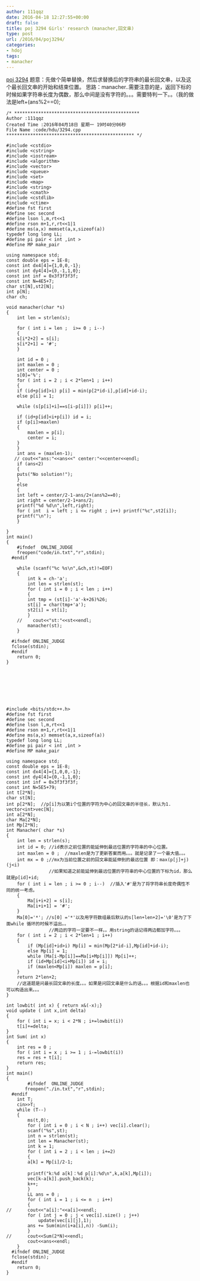 ```yaml
---
author: 111qqz
date: 2016-04-18 12:27:55+00:00
draft: false
title: poj 3294 Girls' research (manacher,回文串)
type: post
url: /2016/04/poj3294/
categories:
- hdoj
tags:
- manacher
---
```


[poj 3294](http://acm.hdu.edu.cn/showproblem.php?pid=3294)
题意：先做个简单替换，然后求替换后的字符串的最长回文串，以及这个最长回文串的开始和结束位置。
思路：manacher..需要注意的是，返回下标的时候如果字符串长度为偶数，那么中间是没有字符的。。。需要特判一下。。（我的做法是left+(ans%2==0);




    
    /* ***********************************************
    Author :111qqz
    Created Time :2016年04月18日 星期一 19时40分06秒
    File Name :code/hdu/3294.cpp
    ************************************************ */
    
    #include <cstdio>
    #include <cstring>
    #include <iostream>
    #include <algorithm>
    #include <vector>
    #include <queue>
    #include <set>
    #include <map>
    #include <string>
    #include <cmath>
    #include <cstdlib>
    #include <ctime>
    #define fst first
    #define sec second
    #define lson l,m,rt<<1
    #define rson m+1,r,rt<<1|1
    #define ms(a,x) memset(a,x,sizeof(a))
    typedef long long LL;
    #define pi pair < int ,int >
    #define MP make_pair
    
    using namespace std;
    const double eps = 1E-8;
    const int dx4[4]={1,0,0,-1};
    const int dy4[4]={0,-1,1,0};
    const int inf = 0x3f3f3f3f;
    const int N=4E5+7;
    char st[N],st2[N];
    int p[N];
    char ch;
    
    void manacher(char *s)
    {
        int len = strlen(s);
    
        for ( int i = len ;  i>= 0 ; i--)
        {
        s[i*2+2] = s[i];
        s[i*2+1] = '#';
        }
    
        int id = 0 ;
        int maxlen = 0 ;
        int center = 0 ;
        s[0]='%';
        for ( int i = 2 ; i < 2*len+1 ; i++)
        {
        if (id+p[id]>i) p[i] = min(p[2*id-i],p[id]+id-i);
        else p[i] = 1;
    
        while (s[p[i]+i]==s[i-p[i]]) p[i]++;
    
        if (id+p[id]<i+p[i]) id = i;
        if (p[i]>maxlen)
        {
            maxlen = p[i];
            center = i;
        }
        }
        int ans = (maxlen-1);
       // cout<<"ans:"<<ans<<" center:"<<center<<endl;
        if (ans<2)
        {
        puts("No solution!");
        }
        else
        {
        int left = center/2-1-ans/2+(ans%2==0);
        int right = center/2-1+ans/2;
        printf("%d %d\n",left,right);
        for ( int  i = left ; i <= right ; i++) printf("%c",st2[i]);
        printf("\n");
        }
        
    }
    int main()
    {
        #ifndef  ONLINE_JUDGE 
        freopen("code/in.txt","r",stdin);
      #endif
        
        while (scanf("%c %s\n",&ch,st)!=EOF)
        {
            int k = ch-'a';
            int len = strlen(st);
            for ( int i = 0 ; i < len ; i++)
            {
            int tmp = (st[i]-'a'-k+26)%26;
            st[i] = char(tmp+'a');
            st2[i] = st[i];
            }
        //    cout<<"st:"<<st<<endl;
            manacher(st);
        }
    
      #ifndef ONLINE_JUDGE  
      fclose(stdin);
      #endif
        return 0;
    }
    






    
    #include <bits/stdc++.h>
    #define fst first
    #define sec second
    #define lson l,m,rt<<1
    #define rson m+1,r,rt<<1|1
    #define ms(a,x) memset(a,x,sizeof(a))
    typedef long long LL;
    #define pi pair < int ,int >
    #define MP make_pair
     
    using namespace std;
    const double eps = 1E-8;
    const int dx4[4]={1,0,0,-1};
    const int dy4[4]={0,-1,1,0};
    const int inf = 0x3f3f3f3f;
    const int N=5E5+79;
    int t[2*N];
    char st[N];
    int p[2*N];  //p[i]为以第i个位置的字符为中心的回文串的半径长，默认为1.
    vector<int>vec[N];
    int a[2*N];
    char Ma[2*N];
    int Mp[2*N];
    int Manacher( char *s)
    {
        int len = strlen(s);
        int id = 0; //id表示之前位置的能延伸到最远位置的字符串的中心位置。
        int maxlen = 0 ;  //maxlen是为了更新答案而用。。。就是记录了一个最大值。。。
        int mx = 0 ;//mx为当前位置之前的回文串能延伸到的最远位置 即：max(p[j]+j) (j<i)
                    //如果知道之前能延伸到最远位置的字符串的中心位置的下标为id，那么就是p[id]+id;
        for ( int i = len ; i >= 0 ; i--)  //插入'#'是为了将字符串长度奇偶性不同的统一考虑。
        {
            Ma[i+i+2] = s[i];
            Ma[i+i+1] = '#';
        }
        Ma[0]='*'; //s[0] ='*'以及用字符数组最后默认的s[len+len+2]='\0'是为了下面while 循环的时候不溢出。。
                    //两边的字符一定要不一样。。用string的话记得两边都加字符。。。
        for ( int i = 2 ; i < 2*len+1 ; i++)
        {
            if (Mp[id]+id>i) Mp[i] = min(Mp[2*id-i],Mp[id]+id-i);
            else Mp[i] = 1;
            while (Ma[i-Mp[i]]==Ma[i+Mp[i]]) Mp[i]++;
            if (id+Mp[id]<i+Mp[i]) id = i;
            if (maxlen<Mp[i]) maxlen = p[i];
        }
        return 2*len+2;
        //这道题是问最长回文串的长度。。。如果是问回文串是什么的话。。。根据id和maxlen也可以构造出来。。。
    }
    
    int lowbit( int x) { return x&(-x);}
    void update ( int x,int delta)
    {
        for ( int i = x; i < 2*N ; i+=lowbit(i))
        t[i]+=delta;
    }
    int Sum( int x)
    {
        int res = 0 ;
        for ( int i = x ; i >= 1 ; i-=lowbit(i))
        res = res + t[i];
        return res;
    }
    int main()
    {
            #ifndef  ONLINE_JUDGE 
           freopen("./in.txt","r",stdin);
      #endif
        int T;
        cin>>T;
        while (T--)
        {
            ms(t,0);
            for ( int i = 0 ; i < N ; i++) vec[i].clear();
            scanf("%s",st);
            int n = strlen(st);
            int len = Manacher(st);
            int k = 1;
            for ( int i = 2 ; i < len ; i+=2)
            {
            a[k] = Mp[i]/2-1;
            
            printf("k:%d a[k]：%d p[i]:%d\n",k,a[k],Mp[i]);
            vec[k-a[k]].push_back(k);
            k++;
            }
            LL ans = 0 ;
            for ( int i = 1 ; i <= n  ; i++)
            {
    //      cout<<"a[i]:"<<a[i]<<endl;
            for ( int j = 0 ; j < vec[i].size() ; j++)
                update(vec[i][j],1);
            ans += Sum(min(i+a[i],n)) -Sum(i);
            }
    //      cout<<Sum(2*N)<<endl;
            cout<<ans<<endl;
        }
      #ifndef ONLINE_JUDGE  
      fclose(stdin);
      #endif
        return 0;
    }
     
     
     
     
    
    




